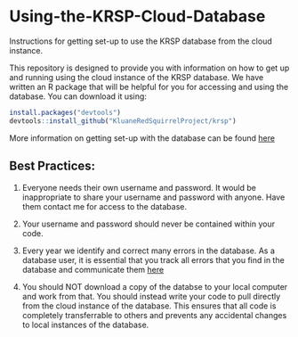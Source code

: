 # Using-the-KRSP-Cloud-Database
Instructions for getting set-up to use the KRSP database from the cloud instance.

This repository is designed to provide you with information on how to get up and running using the cloud instance of the KRSP database.
We have written an R package that will be helpful for you for accessing and using the database.  You can download it using:

```r
install.packages("devtools")
devtools::install_github("KluaneRedSquirrelProject/krsp")
```

More information on getting set-up with the database can be found [here](https://github.com/KluaneRedSquirrelProject/krsp/blob/master/vignettes/mysql-aws.md)


## Best Practices:
1.  Everyone needs their own username and password.  It would be inappropriate to share your username and password with anyone.  Have them contact me for access to the database.

2.  Your username and password should never be contained within your code.

3.  Every year we identify and correct many errors in the database.  As a database user, it is essential that you track all errors that you find in the database and communicate them [here](https://github.com/KluaneRedSquirrelProject/KRSP-Database-Errors/issues)

4.  You should NOT download a copy of the databse to your local computer and work from that.  You should instead write your code to pull directly from the cloud instance of the database.  This ensures that all code is completely transferrable to others and prevents any accidental changes to local instances of the database.



